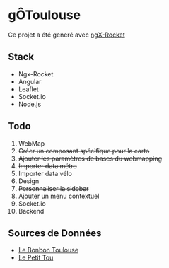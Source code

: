 # gÔToulouse

Ce projet a été generé avec [ngX-Rocket](https://github.com/ngx-rocket/generator-ngx-rocket/)

## Stack
* Ngx-Rocket
* Angular
* Leaflet
* Socket.io
* Node.js

## Todo
1. WebMap
  1. ~~Créer un composant spécifique pour la carto~~
  2. ~~Ajouter les paramètres de bases du webmapping~~
  3. ~~Importer data métro~~
  4.  Importer data vélo
2. Design
  1. ~~Personnaliser la sidebar~~
  2. Ajouter un menu contextuel
3. Socket.io
4. Backend

## Sources de Données
- [Le Bonbon Toulouse](https://www.lebonbon.fr/toulouse/)
- [Le Petit Tou](http://www.lepetittou.com/)
